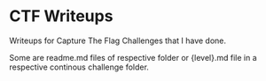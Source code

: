 # CTF Writeups

Writeups for Capture The Flag Challenges that I have done. 

Some are readme.md files of respective folder or {level}.md file in a respective continous challenge folder.